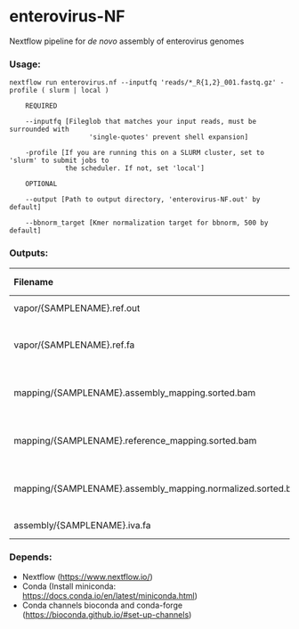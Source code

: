 # enterovirus-NF
Nextflow pipeline for _de novo_ assembly of enterovirus genomes 

### Usage:

```
nextflow run enterovirus.nf --inputfq 'reads/*_R{1,2}_001.fastq.gz' -profile ( slurm | local )

    REQUIRED

	--inputfq [Fileglob that matches your input reads, must be surrounded with 
                    'single-quotes' prevent shell expansion]

	-profile [If you are running this on a SLURM cluster, set to 'slurm' to submit jobs to 
	          the scheduler. If not, set 'local']

    OPTIONAL

	--output [Path to output directory, 'enterovirus-NF.out' by default]

	--bbnorm_target [Kmer normalization target for bbnorm, 500 by default]
```

### Outputs:

| Filename | File content |
| :--- | :--- |
|vapor/{SAMPLENAME}.ref.out | VAPOR statistics |
|vapor/{SAMPLENAME}.ref.fa | VAPOR selected reference sequence |
|mapping/{SAMPLENAME}.assembly_mapping.sorted.bam | Reads mapped to sample assembly |
|mapping/{SAMPLENAME}.reference_mapping.sorted.bam | Reads mapped to reference sequence |
|mapping/{SAMPLENAME}.assembly_mapping.normalized.sorted.bam | Normalized reads mapped to assembly |
|assembly/{SAMPLENAME}.iva.fa | Sample assembly |


### Depends:
* Nextflow (https://www.nextflow.io/)
* Conda (Install miniconda: https://docs.conda.io/en/latest/miniconda.html)
* Conda channels bioconda and conda-forge (https://bioconda.github.io/#set-up-channels)
